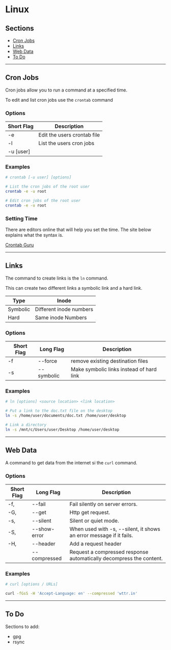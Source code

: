 # Linux

## Sections

-  [Cron Jobs](#cron-jobs)
-  [Links](#links)
-  [Web Data](#web-data)
-  [To Do](#to-do)

---

## Cron Jobs

Cron jobs allow you to run a command at a specified time.

To edit and list cron jobs use the `crontab` command

### Options

| Short Flag | Description                 |
| ---------- | --------------------------- |
| -e         | Edit the users crontab file |
| -l         | List the users cron jobs    |
| -u [user]  |                             |

### Examples

```bash
# crontab [-u user] [options]

# List the cron jobs of the root user
crontab -e -u root

# Edit cron jobs of the root user
crontab -e -u root
```

### Setting Time

There are editors online that will help you set the time.
The site below explains what the syntax is.

[Crontab Guru](https://crontab.guru/)

---

## Links

The command to create links is the `ln` command.

This can create two different links a symbolic link and a hard link.

| Type     | Inode                   |
| -------- | ----------------------- |
| Symbolic | Different inode numbers |
| Hard     | Same inode Numbers      |

### Options

| Short Flag | Long Flag  | Description                              |
| ---------- | ---------- | ---------------------------------------- |
| -f         | --force    | remove existing destination files        |
| -s         | --symbolic | Make symbolic links instead of hard link |

### Examples

```bash
# ln [options] <source location> <link location>

# Put a link to the doc.txt file on the desktop
ln -s /home/user/documents/doc.txt /home/user/desktop

# Link a directory
ln -s /mnt/c/Users/user/Desktop /home/user/desktop
```

---

## Web Data

A command to get data from the internet si the `curl` command.

### Options

| Short Flag | Long Flag    | Description                                                         |
| ---------- | ------------ | ------------------------------------------------------------------- |
| -f,        | --fail       | Fail silently on server errors.                                     |
| -G,        | --get        | Http get request.                                                   |
| -s,        | --silent     | Silent or quiet mode.                                               |
| -S,        | --show-error | When used with -s, --silent, it shows an error message if it fails. |
| -H,        | --header     | Add a request header                                                |
|            | --compressed | Request a compressed response automatically decompress the content. |

### Examples

```bash
# curl [options / URLs]

curl -fGsS -H 'Accept-Language: en' --compressed 'wttr.in'
```

---

## To Do

Sections to add:

-  gpg
-  rsync

